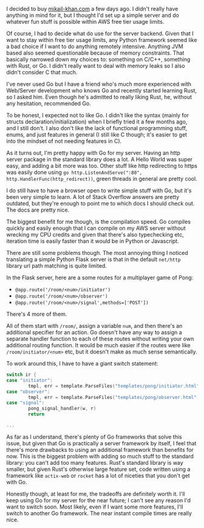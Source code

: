 I decided to buy [mikail-khan.com](https://mikail-khan.com) a few days ago. I didn't really have anything in mind for it, but I thought I'd set up a simple server and do whatever fun stuff is possible within AWS free tier usage limits. 

Of course, I had to decide what do use for the server backend. Given that I want to stay within free tier usage limits, any Python framework seemed like a bad choice if I want to do anything remotely intensive. Anything JVM based also seemed questionable because of memory constraints. That basically narrowed down my choices to: something on C/C++, something with Rust, or Go. I didn't really want to deal with memory leaks so I also didn't consider C that much. 

I've never used Go but I have a friend who's much more experienced with Web/Server development who knows Go and recently started learning Rust, so I asked him. Even though he's admitted to really liking Rust, he, without any hesitation, recommended Go.

To be honest, I expected not to like Go. I didn't like the syntax (mainly for structs declaration/initialization) when I briefly tried it a few months ago, and I still don't. I also don't like the lack of functional programming stuff, enums, and just features in general (I still like C though; it's easier to get into the mindset of not needing features in C).

As it turns out, I'm pretty happy with Go for my server. Having an http server package in the standard library does a lot. A Hello World was super easy, and adding a bit more was too. Other stuff like http redirecting to https was easily done using `go http.ListenAndServe(":80", http.HandlerFunc(http_redirect))`, green threads in general are pretty cool.

I do still have to have a browser open to write simple stuff with Go, but it's been very simple to learn. A lot of Stack Overflow answers are pretty outdated, but they're enough to point me to which docs I should check out. The docs are pretty nice. 

The biggest benefit for me though, is the compilation speed. Go compiles quickly and easily enough that I can compile on my AWS server without wrecking my CPU credits and given that there's also typechecking etc, iteration time is easily faster than it would be in Python or Javascript.

There are still some problems though. The most annoying thing I noticed translating a simple Python Flask server is that in the default `net/http` library url path matching is quite limited.

In the Flask server, here are a some routes for a multiplayer game of Pong:
- `@app.route('/room/<num>/initiator')`
- `@app.route('/room/<num>/observer')`
- `@app.route('/room/<num>/signal',methods=['POST'])`

There's 4 more of them.

All of them start with `/room/`, assign a variable `num`, and then there's an additional specifier for an action. Go doesn't have any way to assign a separate handler function to each of these routes without writing your own additional routing function. It would be much easier if the routes were like `/room/initiator/<num>` etc, but it doesn't make as much sense semantically.

To work around this, I have to have a giant switch statement:
```go
switch ir {
case "initiator":
        tmpl, err = template.ParseFiles("templates/pong/initiator.html")
case "observer":
        tmpl, err = template.ParseFiles("templates/pong/observer.html")
case "signal":
        pong_signal_handler(w, r)
        return

...

```

As far as I understand, there's plenty of Go frameworks that solve this issue, but given that Go is practically a server framework by itself, I feel that there's more drawbacks to using an additional framework than benefits for now. This is the biggest problem with adding so much stuff to the standard library: you can't add too many features. Rust's standard library is way smaller, but given Rust's otherwise large feature set, code written using a framework like `actix-web` or `rocket` has a lot of niceties that you don't get with Go.

Honestly though, at least for me, the tradeoffs are definitely worth it. I'll keep using Go for my server for the near future; I can't see any reason I'd want to switch soon. Most likely, even if I want some more features, I'll switch to another Go framework. The near instant compile times are really nice.
